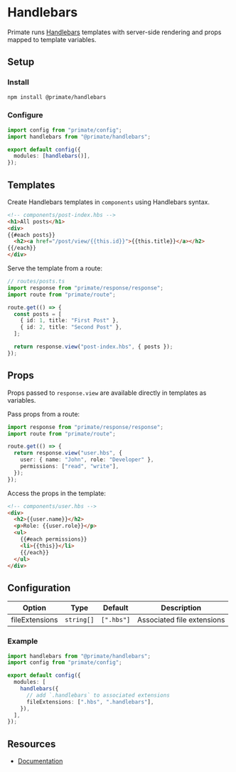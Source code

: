 # Handlebars

Primate runs [Handlebars][Documentation] templates with server-side rendering
and props mapped to template variables.

## Setup

### Install

```bash
npm install @primate/handlebars
```

### Configure

```ts
import config from "primate/config";
import handlebars from "@primate/handlebars";

export default config({
  modules: [handlebars()],
});
```

## Templates

Create Handlebars templates in `components` using Handlebars syntax.

```html
<!-- components/post-index.hbs -->
<h1>All posts</h1>
<div>
{{#each posts}}
  <h2><a href="/post/view/{{this.id}}">{{this.title}}</a></h2>
{{/each}}
</div>
```

Serve the template from a route:

```ts
// routes/posts.ts
import response from "primate/response/response";
import route from "primate/route";

route.get(() => {
  const posts = [
    { id: 1, title: "First Post" },
    { id: 2, title: "Second Post" },
  ];

  return response.view("post-index.hbs", { posts });
});
```

## Props

Props passed to `response.view` are available directly in templates as
variables.

Pass props from a route:

```ts
import response from "primate/response/response";
import route from "primate/route";

route.get(() => {
  return response.view("user.hbs", {
    user: { name: "John", role: "Developer" },
    permissions: ["read", "write"],
  });
});
```

Access the props in the template:

```html
<!-- components/user.hbs -->
<div>
  <h2>{{user.name}}</h2>
  <p>Role: {{user.role}}</p>
  <ul>
    {{#each permissions}}
    <li>{{this}}</li>
    {{/each}}
  </ul>
</div>
```

## Configuration

| Option         | Type       | Default    | Description                |
| -------------- | ---------- | ---------- | -------------------------- |
| fileExtensions | `string[]` | `[".hbs"]` | Associated file extensions |

### Example

```ts
import handlebars from "@primate/handlebars";
import config from "primate/config";

export default config({
  modules: [
    handlebars({
      // add `.handlebars` to associated extensions
      fileExtensions: [".hbs", ".handlebars"],
    }),
  ],
});
```

## Resources

- [Documentation]

[Documentation]: https://handlebarsjs.com
